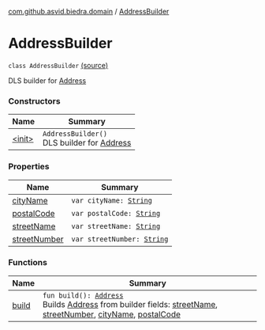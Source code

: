 [com.github.asvid.biedra.domain](../index.md) / [AddressBuilder](./index.md)

# AddressBuilder

`class AddressBuilder` [(source)](https://github.com/asvid/GdzieTaBiedra/tree/master/domain/src/main/java/com/github/asvid/biedra/domain/Address.kt#L41)

DLS builder for [Address](../-address/index.md)

### Constructors

| Name | Summary |
|---|---|
| [&lt;init&gt;](-init-.md) | `AddressBuilder()`<br>DLS builder for [Address](../-address/index.md) |

### Properties

| Name | Summary |
|---|---|
| [cityName](city-name.md) | `var cityName: `[`String`](https://kotlinlang.org/api/latest/jvm/stdlib/kotlin/-string/index.html) |
| [postalCode](postal-code.md) | `var postalCode: `[`String`](https://kotlinlang.org/api/latest/jvm/stdlib/kotlin/-string/index.html) |
| [streetName](street-name.md) | `var streetName: `[`String`](https://kotlinlang.org/api/latest/jvm/stdlib/kotlin/-string/index.html) |
| [streetNumber](street-number.md) | `var streetNumber: `[`String`](https://kotlinlang.org/api/latest/jvm/stdlib/kotlin/-string/index.html) |

### Functions

| Name | Summary |
|---|---|
| [build](build.md) | `fun build(): `[`Address`](../-address/index.md)<br>Builds [Address](../-address/index.md) from builder fields: [streetName](street-name.md), [streetNumber](street-number.md), [cityName](city-name.md), [postalCode](postal-code.md) |
